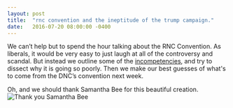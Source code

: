 ```yaml
---
layout: post
title:  "rnc convention and the ineptitude of the trump campaign."
date:   2016-07-20 08:00:00 -0400
---
```

We can’t help but to spend the hour talking about the RNC Convention. As liberals, it would be very easy to just laugh at all of the controversy and scandal. But instead we outline some of the [incompetencies](http://mashable.com/2016/07/15/trump-pence-update-internet/#MW3Y9MgeVkqj), and try to dissect why it is going so poorly. Then we make our best guesses of what's to come from the DNC’s convention next week.  

Oh, and we should thank Samantha Bee for this beautiful creation.
![Thank you Samantha Bee](http://crabdiving.com/wp-content/uploads/2016/07/trump-pence-gif.gif)
